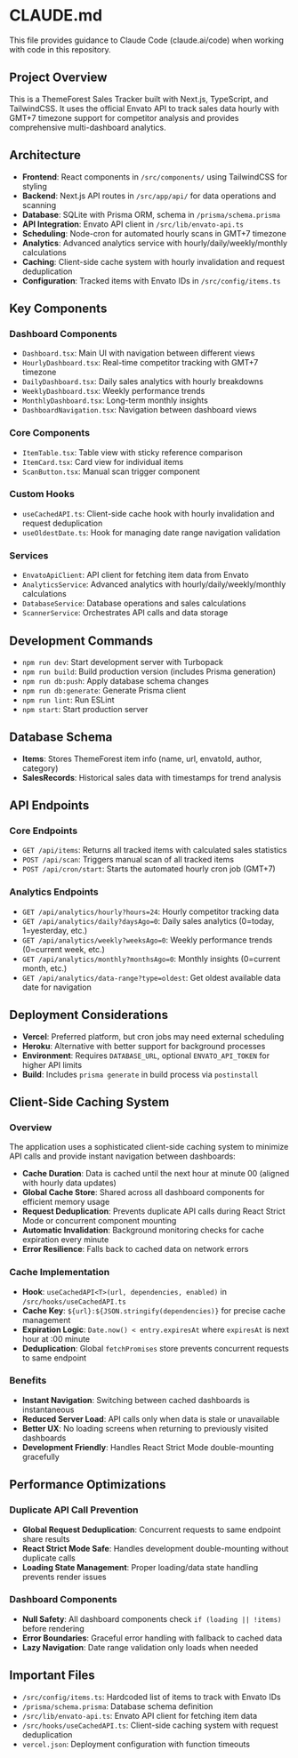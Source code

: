 # CLAUDE.md

This file provides guidance to Claude Code (claude.ai/code) when working with code in this repository.

## Project Overview

This is a ThemeForest Sales Tracker built with Next.js, TypeScript, and TailwindCSS. It uses the official Envato API to track sales data hourly with GMT+7 timezone support for competitor analysis and provides comprehensive multi-dashboard analytics.

## Architecture

- **Frontend**: React components in `/src/components/` using TailwindCSS for styling
- **Backend**: Next.js API routes in `/src/app/api/` for data operations and scanning
- **Database**: SQLite with Prisma ORM, schema in `/prisma/schema.prisma`
- **API Integration**: Envato API client in `/src/lib/envato-api.ts`
- **Scheduling**: Node-cron for automated hourly scans in GMT+7 timezone
- **Analytics**: Advanced analytics service with hourly/daily/weekly/monthly calculations
- **Caching**: Client-side cache system with hourly invalidation and request deduplication
- **Configuration**: Tracked items with Envato IDs in `/src/config/items.ts`

## Key Components

### Dashboard Components
- `Dashboard.tsx`: Main UI with navigation between different views
- `HourlyDashboard.tsx`: Real-time competitor tracking with GMT+7 timezone
- `DailyDashboard.tsx`: Daily sales analytics with hourly breakdowns
- `WeeklyDashboard.tsx`: Weekly performance trends
- `MonthlyDashboard.tsx`: Long-term monthly insights
- `DashboardNavigation.tsx`: Navigation between dashboard views

### Core Components  
- `ItemTable.tsx`: Table view with sticky reference comparison
- `ItemCard.tsx`: Card view for individual items
- `ScanButton.tsx`: Manual scan trigger component

### Custom Hooks
- `useCachedAPI.ts`: Client-side cache hook with hourly invalidation and request deduplication
- `useOldestDate.ts`: Hook for managing date range navigation validation

### Services
- `EnvatoApiClient`: API client for fetching item data from Envato
- `AnalyticsService`: Advanced analytics with hourly/daily/weekly/monthly calculations
- `DatabaseService`: Database operations and sales calculations
- `ScannerService`: Orchestrates API calls and data storage

## Development Commands

- `npm run dev`: Start development server with Turbopack
- `npm run build`: Build production version (includes Prisma generation)
- `npm run db:push`: Apply database schema changes
- `npm run db:generate`: Generate Prisma client
- `npm run lint`: Run ESLint
- `npm start`: Start production server

## Database Schema

- **Items**: Stores ThemeForest item info (name, url, envatoId, author, category)
- **SalesRecords**: Historical sales data with timestamps for trend analysis

## API Endpoints

### Core Endpoints
- `GET /api/items`: Returns all tracked items with calculated sales statistics
- `POST /api/scan`: Triggers manual scan of all tracked items
- `POST /api/cron/start`: Starts the automated hourly cron job (GMT+7)

### Analytics Endpoints
- `GET /api/analytics/hourly?hours=24`: Hourly competitor tracking data
- `GET /api/analytics/daily?daysAgo=0`: Daily sales analytics (0=today, 1=yesterday, etc.)
- `GET /api/analytics/weekly?weeksAgo=0`: Weekly performance trends (0=current week, etc.)
- `GET /api/analytics/monthly?monthsAgo=0`: Monthly insights (0=current month, etc.)
- `GET /api/analytics/data-range?type=oldest`: Get oldest available data date for navigation

## Deployment Considerations

- **Vercel**: Preferred platform, but cron jobs may need external scheduling
- **Heroku**: Alternative with better support for background processes
- **Environment**: Requires `DATABASE_URL`, optional `ENVATO_API_TOKEN` for higher API limits
- **Build**: Includes `prisma generate` in build process via `postinstall`

## Client-Side Caching System

### Overview
The application uses a sophisticated client-side caching system to minimize API calls and provide instant navigation between dashboards:

- **Cache Duration**: Data is cached until the next hour at minute 00 (aligned with hourly data updates)
- **Global Cache Store**: Shared across all dashboard components for efficient memory usage
- **Request Deduplication**: Prevents duplicate API calls during React Strict Mode or concurrent component mounting
- **Automatic Invalidation**: Background monitoring checks for cache expiration every minute
- **Error Resilience**: Falls back to cached data on network errors

### Cache Implementation
- **Hook**: `useCachedAPI<T>(url, dependencies, enabled)` in `/src/hooks/useCachedAPI.ts`
- **Cache Key**: `${url}:${JSON.stringify(dependencies)}` for precise cache management
- **Expiration Logic**: `Date.now() < entry.expiresAt` where `expiresAt` is next hour at :00 minute
- **Deduplication**: Global `fetchPromises` store prevents concurrent requests to same endpoint

### Benefits
- **Instant Navigation**: Switching between cached dashboards is instantaneous
- **Reduced Server Load**: API calls only when data is stale or unavailable
- **Better UX**: No loading screens when returning to previously visited dashboards
- **Development Friendly**: Handles React Strict Mode double-mounting gracefully

## Performance Optimizations

### Duplicate API Call Prevention
- **Global Request Deduplication**: Concurrent requests to same endpoint share results
- **React Strict Mode Safe**: Handles development double-mounting without duplicate calls
- **Loading State Management**: Proper loading/data state handling prevents render issues

### Dashboard Components
- **Null Safety**: All dashboard components check `if (loading || !items)` before rendering
- **Error Boundaries**: Graceful error handling with fallback to cached data
- **Lazy Navigation**: Date range validation only loads when needed

## Important Files

- `/src/config/items.ts`: Hardcoded list of items to track with Envato IDs
- `/prisma/schema.prisma`: Database schema definition
- `/src/lib/envato-api.ts`: Envato API client for fetching item data
- `/src/hooks/useCachedAPI.ts`: Client-side caching system with request deduplication
- `vercel.json`: Deployment configuration with function timeouts